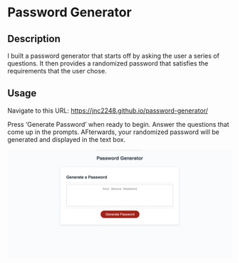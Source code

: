 # **Password Generator**

## **Description**

I built a password generator that starts off by asking the user a series of questions. It then provides a randomized password that satisfies the requirements that the user chose.

## **Usage**

Navigate to this URL: https://jnc2248.github.io/password-generator/

Press ‘Generate Password’ when ready to begin. Answer the questions that come up in the prompts. AFterwards, your randomized password will be generated and displayed in the text box.

![Screenshot of Password Generator](./assets/images/pw-generator.png)
